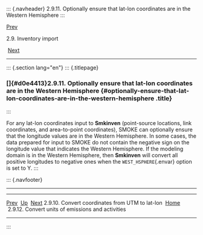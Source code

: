 ::: {.navheader}
2.9.11. Optionally ensure that lat-lon coordinates are in the Western
Hemisphere
:::

[Prev](ch02s09s10.html) 

2.9. Inventory import

 [Next](ch02s09s12.html)

------------------------------------------------------------------------

::: {.section lang="en"}
::: {.titlepage}
<div>

<div>

### []{#d0e4413}2.9.11. Optionally ensure that lat-lon coordinates are in the Western Hemisphere {#optionally-ensure-that-lat-lon-coordinates-are-in-the-western-hemisphere .title}

</div>

</div>
:::

For any lat-lon coordinates input to **Smkinven** (point-source
locations, link coordinates, and area-to-point coordinates), SMOKE can
optionally ensure that the longitude values are in the Western
Hemisphere. In some cases, the data prepared for input to SMOKE do not
contain the negative sign on the longitude value that indicates the
Western Hemisphere. If the modeling domain is in the Western Hemisphere,
then **Smkinven** will convert all positive longitudes to negative ones
when the `WEST_HSPHERE`{.envar} option is set to Y.
:::

::: {.navfooter}

------------------------------------------------------------------------

  -------------------------------------------------- -------------------- ----------------------------------------------------
  [Prev](ch02s09s10.html)                             [Up](ch02s09.html)                               [Next](ch02s09s12.html)
  2.9.10. Convert coordinates from UTM to lat-lon     [Home](index.html)     2.9.12. Convert units of emissions and activities
  -------------------------------------------------- -------------------- ----------------------------------------------------
:::

